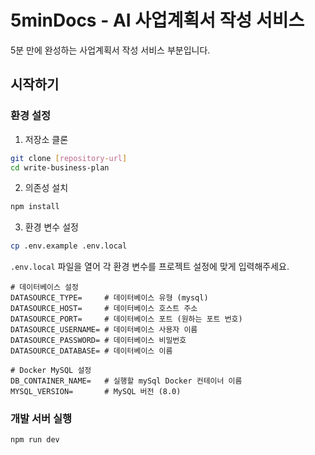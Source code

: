 # 5minDocs - AI 사업계획서 작성 서비스

5분 만에 완성하는 사업계획서 작성 서비스 부분입니다.

## 시작하기

### 환경 설정

1. 저장소 클론

```bash
git clone [repository-url]
cd write-business-plan
```

2. 의존성 설치

```bash
npm install
```

3. 환경 변수 설정

```bash
cp .env.example .env.local
```

`.env.local` 파일을 열어 각 환경 변수를 프로젝트 설정에 맞게 입력해주세요.

```env
# 데이터베이스 설정
DATASOURCE_TYPE=     # 데이터베이스 유형 (mysql)
DATASOURCE_HOST=     # 데이터베이스 호스트 주소
DATASOURCE_PORT=     # 데이터베이스 포트 (원하는 포트 번호)
DATASOURCE_USERNAME= # 데이터베이스 사용자 이름
DATASOURCE_PASSWORD= # 데이터베이스 비밀번호
DATASOURCE_DATABASE= # 데이터베이스 이름

# Docker MySQL 설정
DB_CONTAINER_NAME=   # 실행할 mySql Docker 컨테이너 이름
MYSQL_VERSION=       # MySQL 버전 (8.0)
```

### 개발 서버 실행

```bash
npm run dev
```
